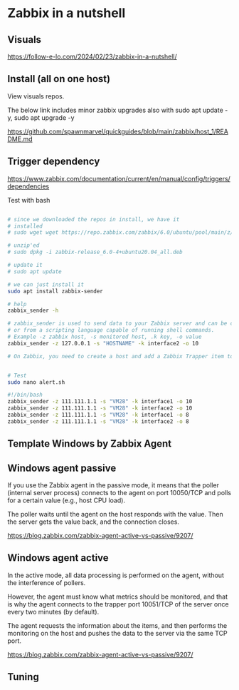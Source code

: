 # Zabbix in a nutshell

## Visuals

https://follow-e-lo.com/2024/02/23/zabbix-in-a-nutshell/

## Install (all on one host)

View visuals repos.

The below link includes minor zabbix upgrades also with sudo apt update -y, sudo apt upgrade -y

https://github.com/spawnmarvel/quickguides/blob/main/zabbix/host_1/README.md




## Trigger dependency


https://www.zabbix.com/documentation/current/en/manual/config/triggers/dependencies

Test with bash

```bash

# since we downloaded the repos in install, we have it
# installed
# sudo wget wget https://repo.zabbix.com/zabbix/6.0/ubuntu/pool/main/z/zabbix-release/zabbix-release_6.0-4+ubuntu20.04_all.deb

# unzip'ed
# sudo dpkg -i zabbix-release_6.0-4+ubuntu20.04_all.deb

# update it
# sudo apt update

# we can just install it
sudo apt install zabbix-sender

# help
zabbix_sender -h

# zabbix_sender is used to send data to your Zabbix server and can be called from either the command line 
# or from a scripting language capable of running shell commands.
# Example -z zabbix host, -s monitored host, .k key, -o value
zabbix_sender -z 127.0.0.1 -s "HOSTNAME" -k interface2 -o 10

# On Zabbix, you need to create a host and add a Zabbix Trapper item to receive and process the zabbix_sender message.


# Test
sudo nano alert.sh

#!/bin/bash
zabbix_sender -z 111.111.1.1 -s "VM28" -k interface1 -o 10
zabbix_sender -z 111.111.1.1 -s "VM28" -k interface2 -o 10
zabbix_sender -z 111.111.1.1 -s "VM28" -k interface1 -o 8
zabbix_sender -z 111.111.1.1 -s "VM28" -k interface2 -o 8
```

## Template Windows by Zabbix Agent

## Windows agent passive

If you use the Zabbix agent in the passive mode, it means that the poller (internal server process) connects to the agent on port 10050/TCP and polls for a certain value (e.g., host CPU load). 

The poller waits until the agent on the host responds with the value. Then the server gets the value back, and the connection closes.

https://blog.zabbix.com/zabbix-agent-active-vs-passive/9207/

## Windows agent active

In the active mode, all data processing is performed on the agent, without the interference of pollers. 

However, the agent must know what metrics should be monitored, and that is why the agent connects to the trapper port 10051/TCP of the server once every two minutes (by default). 

The agent requests the information about the items, and then performs the monitoring on the host and pushes the data to the server via the same TCP port.

https://blog.zabbix.com/zabbix-agent-active-vs-passive/9207/

## Tuning